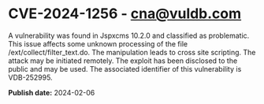 # CVE-2024-1256 - cna@vuldb.com

A vulnerability was found in Jspxcms 10.2.0 and classified as problematic. This issue affects some unknown processing of the file /ext/collect/filter_text.do. The manipulation leads to cross site scripting. The attack may be initiated remotely. The exploit has been disclosed to the public and may be used. The associated identifier of this vulnerability is VDB-252995.

**Publish date:** 2024-02-06
